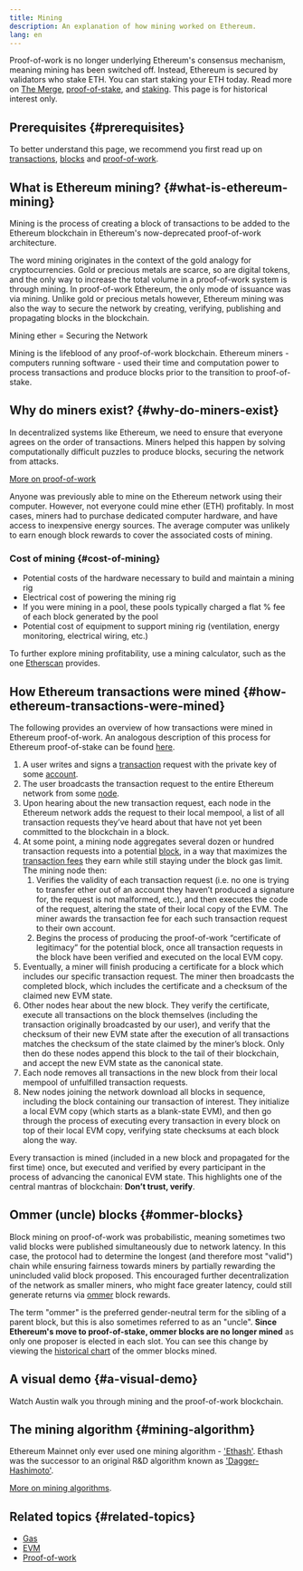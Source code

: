 ```yaml
---
title: Mining
description: An explanation of how mining worked on Ethereum.
lang: en
---
```


<Alert variant="update">
<Emoji text=":wave:" className="text-4xl"/>
<AlertContent>
<AlertDescription>
Proof-of-work is no longer underlying Ethereum's consensus mechanism, meaning mining has been switched off. Instead, Ethereum is secured by validators who stake ETH. You can start staking your ETH today. Read more on <a href='/roadmap/merge/'>The Merge</a>, <a href='/developers/docs/consensus-mechanisms/pos/'>proof-of-stake</a>, and <a href='/staking/'>staking</a>. This page is for historical interest only.
</AlertDescription>
</AlertContent>
</Alert>

## Prerequisites {#prerequisites}

To better understand this page, we recommend you first read up on [transactions](/developers/docs/transactions/), [blocks](/developers/docs/blocks/) and [proof-of-work](/developers/docs/consensus-mechanisms/pow/).

## What is Ethereum mining? {#what-is-ethereum-mining}

Mining is the process of creating a block of transactions to be added to the Ethereum blockchain in Ethereum's now-deprecated proof-of-work architecture.

The word mining originates in the context of the gold analogy for cryptocurrencies. Gold or precious metals are scarce, so are digital tokens, and the only way to increase the total volume in a proof-of-work system is through mining. In proof-of-work Ethereum, the only mode of issuance was via mining. Unlike gold or precious metals however, Ethereum mining was also the way to secure the network by creating, verifying, publishing and propagating blocks in the blockchain.

Mining ether = Securing the Network

Mining is the lifeblood of any proof-of-work blockchain. Ethereum miners - computers running software - used their time and computation power to process transactions and produce blocks prior to the transition to proof-of-stake.

## Why do miners exist? {#why-do-miners-exist}

In decentralized systems like Ethereum, we need to ensure that everyone agrees on the order of transactions. Miners helped this happen by solving computationally difficult puzzles to produce blocks, securing the network from attacks.

[More on proof-of-work](/developers/docs/consensus-mechanisms/pow/)

Anyone was previously able to mine on the Ethereum network using their computer. However, not everyone could mine ether (ETH) profitably. In most cases, miners had to purchase dedicated computer hardware, and have access to inexpensive energy sources. The average computer was unlikely to earn enough block rewards to cover the associated costs of mining.

### Cost of mining {#cost-of-mining}

- Potential costs of the hardware necessary to build and maintain a mining rig
- Electrical cost of powering the mining rig
- If you were mining in a pool, these pools typically charged a flat % fee of each block generated by the pool
- Potential cost of equipment to support mining rig (ventilation, energy monitoring, electrical wiring, etc.)

To further explore mining profitability, use a mining calculator, such as the one [Etherscan](https://etherscan.io/ether-mining-calculator) provides.

## How Ethereum transactions were mined {#how-ethereum-transactions-were-mined}

The following provides an overview of how transactions were mined in Ethereum proof-of-work. An analogous description of this process for Ethereum proof-of-stake can be found [here](/developers/docs/consensus-mechanisms/pos/#transaction-execution-ethereum-pos).

1. A user writes and signs a [transaction](/developers/docs/transactions/) request with the private key of some [account](/developers/docs/accounts/).
2. The user broadcasts the transaction request to the entire Ethereum network from some [node](/developers/docs/nodes-and-clients/).
3. Upon hearing about the new transaction request, each node in the Ethereum network adds the request to their local mempool, a list of all transaction requests they’ve heard about that have not yet been committed to the blockchain in a block.
4. At some point, a mining node aggregates several dozen or hundred transaction requests into a potential [block](/developers/docs/blocks/), in a way that maximizes the [transaction fees](/developers/docs/gas/) they earn while still staying under the block gas limit. The mining node then:
   1. Verifies the validity of each transaction request (i.e. no one is trying to transfer ether out of an account they haven’t produced a signature for, the request is not malformed, etc.), and then executes the code of the request, altering the state of their local copy of the EVM. The miner awards the transaction fee for each such transaction request to their own account.
   2. Begins the process of producing the proof-of-work “certificate of legitimacy” for the potential block, once all transaction requests in the block have been verified and executed on the local EVM copy.
5. Eventually, a miner will finish producing a certificate for a block which includes our specific transaction request. The miner then broadcasts the completed block, which includes the certificate and a checksum of the claimed new EVM state.
6. Other nodes hear about the new block. They verify the certificate, execute all transactions on the block themselves (including the transaction originally broadcasted by our user), and verify that the checksum of their new EVM state after the execution of all transactions matches the checksum of the state claimed by the miner’s block. Only then do these nodes append this block to the tail of their blockchain, and accept the new EVM state as the canonical state.
7. Each node removes all transactions in the new block from their local mempool of unfulfilled transaction requests.
8. New nodes joining the network download all blocks in sequence, including the block containing our transaction of interest. They initialize a local EVM copy (which starts as a blank-state EVM), and then go through the process of executing every transaction in every block on top of their local EVM copy, verifying state checksums at each block along the way.

Every transaction is mined (included in a new block and propagated for the first time) once, but executed and verified by every participant in the process of advancing the canonical EVM state. This highlights one of the central mantras of blockchain: **Don’t trust, verify**.

## Ommer (uncle) blocks {#ommer-blocks}

Block mining on proof-of-work was probabilistic, meaning sometimes two valid blocks were published simultaneously due to network latency. In this case, the protocol had to determine the longest (and therefore most "valid") chain while ensuring fairness towards miners by partially rewarding the unincluded valid block proposed. This encouraged further decentralization of the network as smaller miners, who might face greater latency, could still generate returns via [ommer](/glossary/#ommer) block rewards.

The term "ommer" is the preferred gender-neutral term for the sibling of a parent block, but this is also sometimes referred to as an "uncle". **Since Ethereum's move to proof-of-stake, ommer blocks are no longer mined** as only one proposer is elected in each slot. You can see this change by viewing the [historical chart](https://ycharts.com/indicators/ethereum_uncle_rate) of the ommer blocks mined.

## A visual demo {#a-visual-demo}

Watch Austin walk you through mining and the proof-of-work blockchain.

<YouTube id="zcX7OJ-L8XQ" />

## The mining algorithm {#mining-algorithm}

Ethereum Mainnet only ever used one mining algorithm - ['Ethash'](/developers/docs/consensus-mechanisms/pow/mining/mining-algorithms/ethash/). Ethash was the successor to an original R&D algorithm known as ['Dagger-Hashimoto'](/developers/docs/consensus-mechanisms/pow/mining/mining-algorithms/dagger-hashimoto/).

[More on mining algorithms](/developers/docs/consensus-mechanisms/pow/mining/mining-algorithms/).

## Related topics {#related-topics}

- [Gas](/developers/docs/gas/)
- [EVM](/developers/docs/evm/)
- [Proof-of-work](/developers/docs/consensus-mechanisms/pow/)
